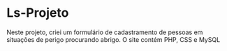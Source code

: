 # Ls-Projeto
Neste projeto, criei um formulário de cadastramento de pessoas em situações de perigo procurando abrigo. O site contém PHP, CSS e MySQL 
